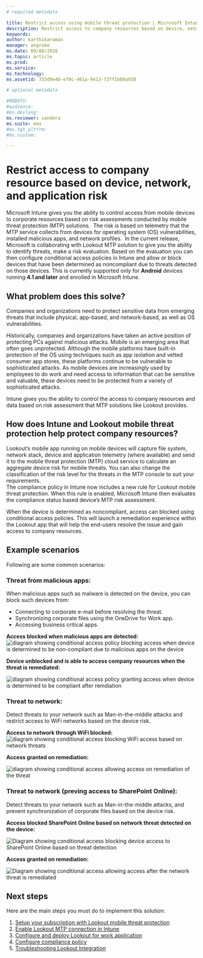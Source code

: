 ```yaml
---
# required metadata

title: Restrict access using mobile threat protection | Microsoft Intune
description: Restrict access to company resources based on device, network and application risk.
keywords:
author: karthikaraman
manager: angrobe
ms.date: 09/08/2016
ms.topic: article
ms.prod:
ms.service:
ms.technology:
ms.assetid: 725d9e40-e70c-461a-9413-72ff1b89a938

# optional metadata

#ROBOTS:
#audience:
#ms.devlang:
ms.reviewer: sandera
ms.suite: ems
#ms.tgt_pltfrm:
#ms.custom:

---
```


# Restrict access to company resource based on device, network, and application risk
Microsoft Intune gives you the ability to control access from mobile devices to corporate resources based on risk assessments conducted by mobile threat protection (MTP) solutions.  The risk is based on telemetry that the MTP service collects from devices for operating system (OS) vulnerabilities, installed malicious apps, and network profiles. 
In the current release, Microsoft is collaborating with Lookout MTP solution to give you the ability to identify threats, make a risk evaluation. Based on the evaluation you can then configure conditional access policies in Intune and allow or block devices that have been determined as noncompliant due to threats detected on those devices.  This is currently supported only for **Android** devices running **4.1 and later** and enrolled in Microsoft Intune.  
## What problem does this solve?
Companies and organizations need to protect sensitive data from emerging threats that include physical, app-based, and network-based, as well as OS vulnerabilities.

Historically, companies and organizations have taken an active position of protecting PCs against malicious attacks. Mobile is an emerging area that often goes unprotected. Although the mobile platforms have built-in protection of the OS using techniques such as app isolation and vetted consumer app stores, these platforms continue to be vulnerable to sophisticated attacks. As mobile devices are increasingly used by employees to do work and need access to information that can be sensitive and valuable, these devices need to be protected from a variety of sophisticated attacks.

Intune gives you the ability to control the access to company resources and data based on risk assessment that MTP solutions like Lookout provides.

## How does Intune and Lookout mobile threat protection help protect company resources?
Lookout’s mobile app running on mobile devices will capture file system, network stack, device and application telemetry (where available) and send it to the mobile threat protection (MTP) cloud service to calculate an aggregate device risk for mobile threats. You can also change the classification of the risk level for the threats in the MTP console to suit your requirements.  
The compliance policy in Intune now includes a new rule for Lookout mobile threat protection. When this rule is enabled, Microsoft Intune then evaluates the compliance status based device’s MTP risk assessment.

When the device is determined as noncompliant, access can blocked using conditional access policies. This will launch a remediation experience within the Lookout app that will help the end-users resolve the issue and gain access to company resources.

## Example scenarios
Following are some common scenarios:
### Threat from malicious apps:
When malicious apps such as malware is detected on the device, you can block such devices from:
* Connecting to corporate e-mail before resolving the threat.
* Synchronizing corporate files using the OneDrive for Work app.
* Accessing business critical apps.

**Access blocked when malicious apps are detected:**
![diagram showing conditional access policy blocking access when device is determined to be non-compliant due to malicious apps on the device](../media/mtp/malicious-apps-blocked.png)

**Device unblocked and is able to access company resources when the threat is remediated:**

![diagram showing conditional access policy granting access when device is determined to be compliant after remdiation](../media/mtp/malicious-apps_unblocked.png)
### Threat to network:
Detect threats to your network such as Man-in-the-middle attacks and restrict access to WiFi networks based on the device risk.

**Access to network through WiFi blocked:**
![diagram showing conditional access blocking WiFi access based on network threats](../media/mtp/network-wifi-blocked.png)

**Access granted on remediation:**

![diagram showing conditional access allowing access on remediation of the threat](../media/mtp/network-wifi-unblocked.png)
### Threat to network (preving access to SharePoint Online):

Detect threats to your network such as Man-in-the-middle attacks, and prevent synchronization of corporate files based on the device risk.

**Access blocked SharePoint Online based on network threat detected on the device:**

![Diagram showing conditional access blocking device access to SharePoint Online based on threat detection](../media/mtp/network-spo-blocked.png)


**Access granted on remediation:**

![Diagram showing conditional access allowing access after the network threat is remediated](../media/mtp/network-spo-unblocked.png)

## Next steps
Here are the main steps you must do to implement this solution:
1.	[Setup your subscription with Lookout mobile threat protection](set-up-your-subscription-with-lookout-mtp.md)
2.	[Enable Lookout MTP connection in Intune](enable-lookout-mtp-connection-in-intune.md)
3.  [Configure and deploy Lookout for work application](configure-and-deploy-lookout-for-work-apps.md)
4.	[Configure compliance policy](enable-device-threat-protection-rule-in-compliance-policy.md)
5.	[Troubleshooting Lookout Integration](http://docs.microsoft.com/en-us/intune/troubleshoot/troubleshooting-lookout-integration.md)
